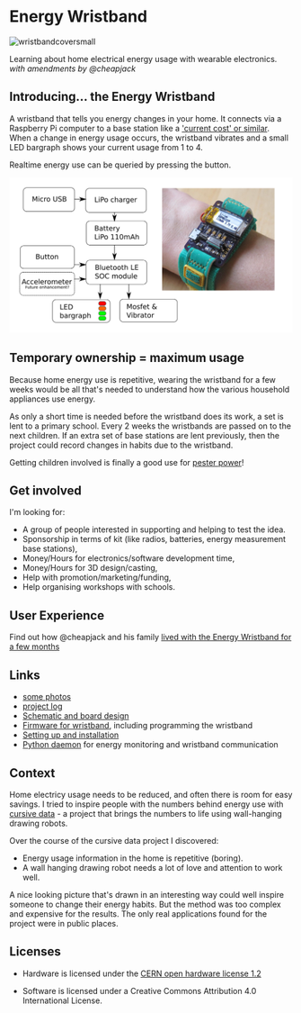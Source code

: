 # Energy Wristband

![wristbandcoversmall](https://cloud.githubusercontent.com/assets/128456/7890203/5ad3c75e-063c-11e5-849a-b749d4d3f688.jpg)

Learning about home electrical energy usage with wearable electronics. *with amendments by @cheapjack*

## Introducing... the Energy Wristband

A wristband that tells you energy changes in your home. It connects via a
Raspberry Pi computer to a base station like a ['current cost' or
similar](https://www.google.co.uk/search?q=energy+monitor&biw=1309&bih=739&source=lnms&tbm=isch&sa=X&ei=jlRiVP20K7eTsQT1sYCoBA&ved=0CAcQ_AUoAg).
When a change in energy usage occurs, the wristband vibrates and a small LED
bargraph shows your current usage from 1 to 4.

Realtime energy use can be queried by pressing the button.

![system overview](docs/system-overview.png)

## Temporary ownership = maximum usage

Because home energy use is repetitive, wearing the wristband for a few weeks would be all that's needed to understand how the various household appliances use energy.

As only a short time is needed before the wristband does its work, a set is lent
to a primary school. Every 2 weeks the wristbands are passed on to the next
children. If an extra set of base stations are lent previously, then the project
could record changes in habits due to the wristband.

Getting children involved is finally a good use for [pester
power](http://en.wikipedia.org/wiki/Pester_power)!

## Get involved

I'm looking for:

* A group of people interested in supporting and helping to test the idea.
* Sponsorship in terms of kit (like radios, batteries, energy measurement base stations),
* Money/Hours for electronics/software development time,
* Money/Hours for 3D design/casting,
* Help with promotion/marketing/funding,
* Help organising workshops with schools.

## User Experience

Find out how @cheapjack and his family [lived with the Energy Wristband for a few months](https://github.com/cheapjack/energy-wristband/tree/master/UserExperience)

## Links

* [some photos](https://plus.google.com/photos/109869064118515349190/albums/6093503170218170657) 
* [project log](docs/project_log.md)
* [Schematic and board design](https://github.com/mattvenn/eagle-circuit-designs/tree/master/energy-wristband)
* [Firmware for wristband](./firmware/), including programming the wristband
* [Setting up and installation](docs/install.md)
* [Python daemon](./daemon/) for energy monitoring and wristband communication

## Context

Home electricy usage needs to be reduced, and often there is room for easy
savings. I tried to inspire people with the numbers behind energy use with
[cursive data](http://cursivedata.co.uk) - a project that brings the numbers to
life using wall-hanging drawing robots.

Over the course of the cursive data project I discovered:

* Energy usage information in the home is repetitive (boring).
* A wall hanging drawing robot needs a lot of love and attention to work well.

A nice looking picture that's drawn in an interesting way could well inspire
someone to change their energy habits. But the method was too complex and
expensive for the results. The only real applications found for the project were
in public places.

## Licenses

* Hardware is licensed under the [CERN open hardware license 1.2](http://www.ohwr.org/attachments/2388/cern_ohl_v_1_2.txt)

* Software is licensed under a Creative Commons Attribution 4.0 International License.
